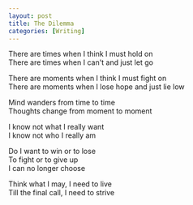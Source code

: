 ```yaml
---
layout: post  
title: The Dilemma
categories: [Writing]  
---
```


There are times when I think I must hold on  
There are times when I can't and just let go  

There are moments when I think I must fight on  
There are moments when I lose hope and just lie low  

Mind wanders from time to time  
Thoughts change from moment to moment  

I know not what I really want  
I know not who I really am  

Do I want to win or to lose  
To fight or to give up  
I can no longer choose  

Think what I may, I need to live  
Till the final call, I need to strive